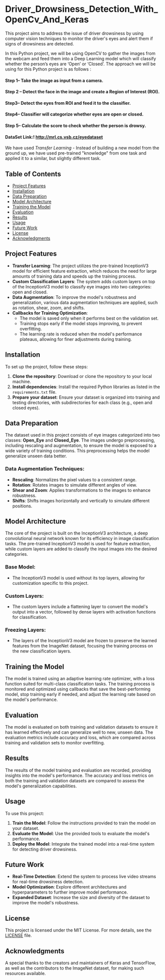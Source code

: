 # Driver_Drowsiness_Detection_With_OpenCv_And_Keras

This project aims to address the issue of driver drowsiness by using computer vision techniques to monitor the driver's eyes and alert them if signs of drowsiness are detected.  

In this Python project, we will be using OpenCV to gather the images from the webcam and feed them into a Deep Learning model which will classify whether the person’s eyes are ‘Open’ or ‘Closed’. The approach we will be using for this Python project is as follows :
#### Step 1– Take the image as input from a camera.
#### Step 2 – Detect the face in the image and create a Region of Interest (ROI).
#### Step3– Detect the eyes from ROI and feed it to the classifier.
#### Step4– Classifier will categorize whether eyes are open or closed.
#### Step 5– Calculate the score to check whether the person is drowsy.



#### DataSet Link:! http://mrl.cs.vsb.cz/eyedataset 




We have used *Transfer Learning* - Instead of building a new model from the ground up, we have used  pre-trained "knowledge" from one task and applied it to a similar, but slightly different task.

## Table of Contents
- [Project Features](#project-features)
- [Installation](#installation)
- [Data Preparation](#data-preparation)
- [Model Architecture](#model-architecture)
- [Training the Model](#training-the-model)
- [Evaluation](#evaluation)
- [Results](#results)
- [Usage](#usage)
- [Future Work](#future-work)
- [License](#license)
- [Acknowledgments](#acknowledgments)

## Project Features
- **Transfer Learning**: The project utilizes the pre-trained InceptionV3 model for efficient feature extraction, which reduces the need for large amounts of training data and speeds up the training process.
- **Custom Classification Layers**: The system adds custom layers on top of the InceptionV3 model to classify eye images into two categories: open and closed.
- **Data Augmentation**: To improve the model's robustness and generalization, various data augmentation techniques are applied, such as rotation, shear, zoom, and shifts.
- **Callbacks for Training Optimization**:
  - The model is saved only when it performs best on the validation set.
  - Training stops early if the model stops improving, to prevent overfitting.
  - The learning rate is reduced when the model's performance plateaus, allowing for finer adjustments during training.

## Installation
To set up the project, follow these steps:

1. **Clone the repository**: Download or clone the repository to your local machine.
2. **Install dependencies**: Install the required Python libraries as listed in the `requirements.txt` file.
3. **Prepare your dataset**: Ensure your dataset is organized into training and testing directories, with subdirectories for each class (e.g., open and closed eyes).

## Data Preparation
The dataset used in this project consists of eye images categorized into two classes: **Open_Eye** and **Closed_Eye**. The images undergo preprocessing, including rescaling and augmentation, to ensure the model is exposed to a wide variety of training conditions. This preprocessing helps the model generalize unseen data better.

### Data Augmentation Techniques:
- **Rescaling**: Normalizes the pixel values to a consistent range.
- **Rotation**: Rotates images to simulate different angles of view.
- **Shear and Zoom**: Applies transformations to the images to enhance robustness.
- **Shifts**: Shifts images horizontally and vertically to simulate different positions.

## Model Architecture
The core of the project is built on the InceptionV3 architecture, a deep convolutional neural network known for its efficiency in image classification tasks. The pre-trained InceptionV3 model is used for feature extraction, while custom layers are added to classify the input images into the desired categories.

### Base Model:
- The InceptionV3 model is used without its top layers, allowing for customization specific to this project.

### Custom Layers:
- The custom layers include a flattening layer to convert the model's output into a vector, followed by dense layers with activation functions for classification.

### Freezing Layers:
- The layers of the InceptionV3 model are frozen to preserve the learned features from the ImageNet dataset, focusing the training process on the new classification layers.

## Training the Model
The model is trained using an adaptive learning rate optimizer, with a loss function suited for multi-class classification tasks. The training process is monitored and optimized using callbacks that save the best-performing model, stop training early if needed, and adjust the learning rate based on the model's performance.

## Evaluation
The model is evaluated on both training and validation datasets to ensure it has learned effectively and can generalize well to new, unseen data. The evaluation metrics include accuracy and loss, which are compared across training and validation sets to monitor overfitting.

## Results
The results of the model training and evaluation are recorded, providing insights into the model's performance. The accuracy and loss metrics on both the training and validation datasets are compared to assess the model's generalization capabilities.

## Usage
To use this project:

1. **Train the Model**: Follow the instructions provided to train the model on your dataset.
2. **Evaluate the Model**: Use the provided tools to evaluate the model's performance.
3. **Deploy the Model**: Integrate the trained model into a real-time system for detecting driver drowsiness.

## Future Work
- **Real-Time Detection**: Extend the system to process live video streams for real-time drowsiness detection.
- **Model Optimization**: Explore different architectures and hyperparameters to further improve model performance.
- **Expanded Dataset**: Increase the size and diversity of the dataset to improve the model's robustness.



## License
This project is licensed under the MIT License. For more details, see the [LICENSE](LICENSE) file.

## Acknowledgments
A special thanks to the creators and maintainers of Keras and TensorFlow, as well as the contributors to the ImageNet dataset, for making such resources available.



